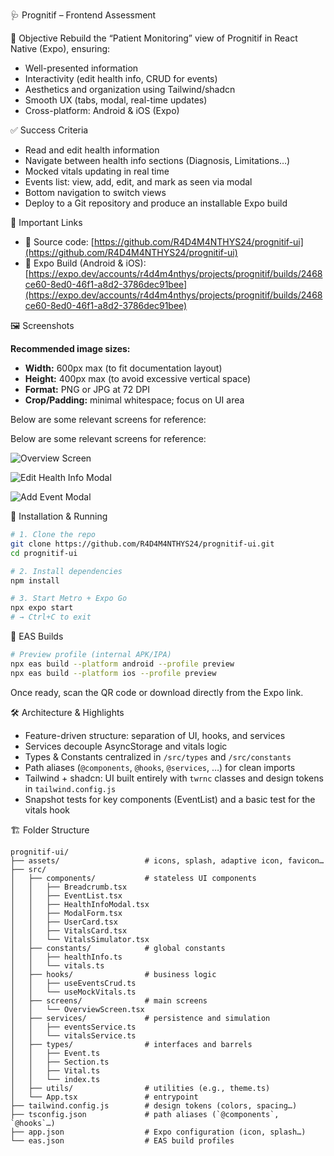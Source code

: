 🩺 Prognitif – Frontend Assessment

🎯 Objective Rebuild the “Patient Monitoring” view of Prognitif in React Native (Expo), ensuring:

* Well-presented information
* Interactivity (edit health info, CRUD for events)
* Aesthetics and organization using Tailwind/shadcn
* Smooth UX (tabs, modal, real-time updates)
* Cross-platform: Android & iOS (Expo)

✅ Success Criteria

* Read and edit health information
* Navigate between health info sections (Diagnosis, Limitations…)
* Mocked vitals updating in real time
* Events list: view, add, edit, and mark as seen via modal
* Bottom navigation to switch views
* Deploy to a Git repository and produce an installable Expo build

🔗 Important Links

* 🐙 Source code: [https://github.com/R4D4M4NTHYS24/prognitif-ui](https://github.com/R4D4M4NTHYS24/prognitif-ui)
* 📱 Expo Build (Android & iOS): [https://expo.dev/accounts/r4d4m4nthys/projects/prognitif/builds/2468ce60-8ed0-46f1-a8d2-3786dec91bee](https://expo.dev/accounts/r4d4m4nthys/projects/prognitif/builds/2468ce60-8ed0-46f1-a8d2-3786dec91bee)

🖼️ Screenshots

**Recommended image sizes:**

* **Width:** 600px max (to fit documentation layout)
* **Height:** 400px max (to avoid excessive vertical space)
* **Format:** PNG or JPG at 72 DPI
* **Crop/Padding:** minimal whitespace; focus on UI area

Below are some relevant screens for reference:

Below are some relevant screens for reference:

![Overview Screen](./screenshots/screenshot1.jpg)

![Edit Health Info Modal](./screenshots/screenshot2.jpg)

![Add Event Modal](./screenshots/screenshot3.jpg)

🚀 Installation & Running

```bash
# 1. Clone the repo
git clone https://github.com/R4D4M4NTHYS24/prognitif-ui.git
cd prognitif-ui

# 2. Install dependencies
npm install

# 3. Start Metro + Expo Go
npx expo start
# → Ctrl+C to exit
```

📱 EAS Builds

```bash
# Preview profile (internal APK/IPA)
npx eas build --platform android --profile preview
npx eas build --platform ios --profile preview
```

Once ready, scan the QR code or download directly from the Expo link.

🛠 Architecture & Highlights

* Feature-driven structure: separation of UI, hooks, and services
* Services decouple AsyncStorage and vitals logic
* Types & Constants centralized in `/src/types` and `/src/constants`
* Path aliases (`@components`, `@hooks`, `@services`, …) for clean imports
* Tailwind + shadcn: UI built entirely with `twrnc` classes and design tokens in `tailwind.config.js`
* Snapshot tests for key components (EventList) and a basic test for the vitals hook

🏗️ Folder Structure

```
prognitif-ui/
├── assets/                   # icons, splash, adaptive icon, favicon…
├── src/
│   ├── components/           # stateless UI components
│   │   ├── Breadcrumb.tsx
│   │   ├── EventList.tsx
│   │   ├── HealthInfoModal.tsx
│   │   ├── ModalForm.tsx
│   │   ├── UserCard.tsx
│   │   ├── VitalsCard.tsx
│   │   └── VitalsSimulator.tsx
│   ├── constants/            # global constants
│   │   ├── healthInfo.ts
│   │   └── vitals.ts
│   ├── hooks/                # business logic
│   │   ├── useEventsCrud.ts
│   │   └── useMockVitals.ts
│   ├── screens/              # main screens
│   │   └── OverviewScreen.tsx
│   ├── services/             # persistence and simulation
│   │   ├── eventsService.ts
│   │   └── vitalsService.ts
│   ├── types/                # interfaces and barrels
│   │   ├── Event.ts
│   │   ├── Section.ts
│   │   ├── Vital.ts
│   │   └── index.ts
│   ├── utils/                # utilities (e.g., theme.ts)
│   └── App.tsx               # entrypoint
├── tailwind.config.js        # design tokens (colors, spacing…)
├── tsconfig.json             # path aliases (`@components`, `@hooks`…)
├── app.json                  # Expo configuration (icon, splash…)
└── eas.json                  # EAS build profiles
```
